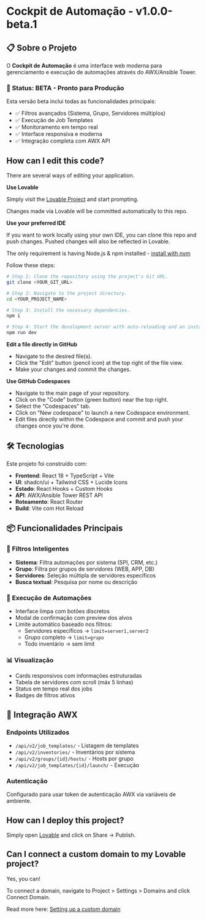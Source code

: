 # Cockpit de Automação - v1.0.0-beta.1

## 📋 Sobre o Projeto

O **Cockpit de Automação** é uma interface web moderna para gerenciamento e execução de automações através do AWX/Ansible Tower. 

### 🚀 Status: **BETA** - Pronto para Produção

Esta versão beta inclui todas as funcionalidades principais:
- ✅ Filtros avançados (Sistema, Grupo, Servidores múltiplos)
- ✅ Execução de Job Templates
- ✅ Monitoramento em tempo real
- ✅ Interface responsiva e moderna
- ✅ Integração completa com AWX API

## How can I edit this code?

There are several ways of editing your application.

**Use Lovable**

Simply visit the [Lovable Project](https://lovable.dev/projects/ff916825-3700-4d42-aa86-71960f062368) and start prompting.

Changes made via Lovable will be committed automatically to this repo.

**Use your preferred IDE**

If you want to work locally using your own IDE, you can clone this repo and push changes. Pushed changes will also be reflected in Lovable.

The only requirement is having Node.js & npm installed - [install with nvm](https://github.com/nvm-sh/nvm#installing-and-updating)

Follow these steps:

```sh
# Step 1: Clone the repository using the project's Git URL.
git clone <YOUR_GIT_URL>

# Step 2: Navigate to the project directory.
cd <YOUR_PROJECT_NAME>

# Step 3: Install the necessary dependencies.
npm i

# Step 4: Start the development server with auto-reloading and an instant preview.
npm run dev
```

**Edit a file directly in GitHub**

- Navigate to the desired file(s).
- Click the "Edit" button (pencil icon) at the top right of the file view.
- Make your changes and commit the changes.

**Use GitHub Codespaces**

- Navigate to the main page of your repository.
- Click on the "Code" button (green button) near the top right.
- Select the "Codespaces" tab.
- Click on "New codespace" to launch a new Codespace environment.
- Edit files directly within the Codespace and commit and push your changes once you're done.

## 🛠️ Tecnologias

Este projeto foi construído com:

- **Frontend**: React 18 + TypeScript + Vite
- **UI**: shadcn/ui + Tailwind CSS + Lucide Icons
- **Estado**: React Hooks + Custom Hooks
- **API**: AWX/Ansible Tower REST API
- **Roteamento**: React Router
- **Build**: Vite com Hot Reload

## 📦 Funcionalidades Principais

### 🎯 Filtros Inteligentes
- **Sistema**: Filtra automações por sistema (SPI, CRM, etc.)
- **Grupo**: Filtra por grupos de servidores (WEB, APP, DB)
- **Servidores**: Seleção múltipla de servidores específicos
- **Busca textual**: Pesquisa por nome ou descrição

### 🚀 Execução de Automações
- Interface limpa com botões discretos
- Modal de confirmação com preview dos alvos
- Limite automático baseado nos filtros:
  - Servidores específicos → `limit=server1,server2`
  - Grupo completo → `limit=grupo`
  - Todo inventário → sem limit

### 📊 Visualização
- Cards responsivos com informações estruturadas
- Tabela de servidores com scroll (máx 5 linhas)
- Status em tempo real dos jobs
- Badges de filtros ativos

## 🔧 Integração AWX

### Endpoints Utilizados
- `/api/v2/job_templates/` - Listagem de templates
- `/api/v2/inventories/` - Inventários por sistema
- `/api/v2/groups/{id}/hosts/` - Hosts por grupo
- `/api/v2/job_templates/{id}/launch/` - Execução

### Autenticação
Configurado para usar token de autenticação AWX via variáveis de ambiente.

## How can I deploy this project?

Simply open [Lovable](https://lovable.dev/projects/ff916825-3700-4d42-aa86-71960f062368) and click on Share -> Publish.

## Can I connect a custom domain to my Lovable project?

Yes, you can!

To connect a domain, navigate to Project > Settings > Domains and click Connect Domain.

Read more here: [Setting up a custom domain](https://docs.lovable.dev/features/custom-domain#custom-domain)
